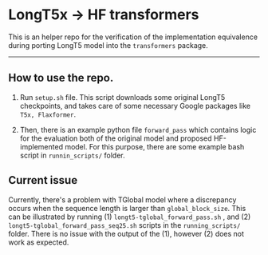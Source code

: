 # LongT5x -> HF transformers

This is an helper repo for the verification of the implementation equivalence during porting LongT5 model into the `transformers` package.

<hr>

## How to use the repo.

1. Run `setup.sh` file. This script downloads some original LongT5 checkpoints, and takes care of some necessary
Google packages like `T5x, Flaxformer`.

2. Then, there is an example python file `forward_pass` which contains logic for the evaluation both of the original model and
proposed HF-implemented model. For this purpose, there are some example bash script in `runnin_scripts/` folder.

## Current issue

Currently, there's a problem with TGlobal model where a discrepancy occurs when the sequence length is larger than `global_block_size`.
This can be illustrated by running (1) `longt5-tglobal_forward_pass.sh` , and (2) `longt5-tglobal_forward_pass_seq25.sh` scripts
in the `running_scripts/` folder. There is no issue with the output of the (1), however (2) does not work as expected.
